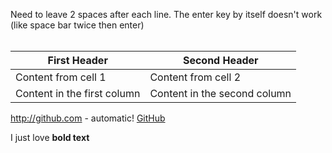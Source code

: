 
Need to leave 2 spaces after each line. The enter key by itself doesn't work (like space bar twice then enter)  
<br>

First Header | Second Header
------------ | -------------
Content from cell 1 | Content from cell 2
Content in the first column | Content in the second column

http://github.com - automatic!
[GitHub](http://github.com)

I just love **bold text**
